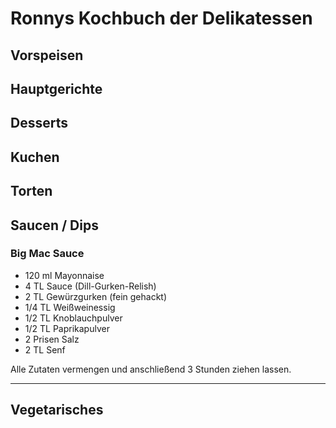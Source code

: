 # Ronnys Kochbuch der Delikatessen

## Vorspeisen

## Hauptgerichte 

## Desserts

## Kuchen

## Torten

## Saucen / Dips

### Big Mac Sauce

+ 120 ml Mayonnaise
+ 4 TL  Sauce (Dill-Gurken-Relish)
+ 2 TL Gewürzgurken (fein gehackt)
+ 1/4 TL Weißweinessig
+ 1/2 TL Knoblauchpulver
+ 1/2 TL Paprikapulver
+ 2 Prisen Salz
+ 2 TL Senf

Alle Zutaten vermengen und anschließend 3 Stunden ziehen lassen.

---

## Vegetarisches